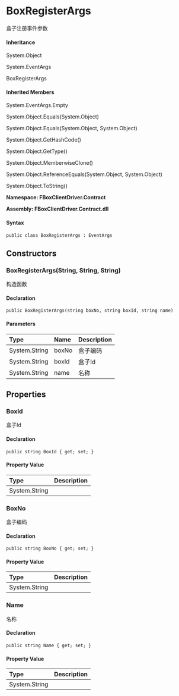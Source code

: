 # BoxRegisterArgs

盒子注册事件参数

#### Inheritance

System.Object

System.EventArgs

BoxRegisterArgs

#### Inherited Members

System.EventArgs.Empty

System.Object.Equals\(System.Object\)

System.Object.Equals\(System.Object, System.Object\)

System.Object.GetHashCode\(\)

System.Object.GetType\(\)

System.Object.MemberwiseClone\(\)

System.Object.ReferenceEquals\(System.Object, System.Object\)

System.Object.ToString\(\)

**Namespace: FBoxClientDriver.Contract**

**Assembly: FBoxClientDriver.Contract.dll**

#### Syntax <a id="FBoxClientDriver_Contract_BoxRegisterArgs_syntax"></a>

```text
public class BoxRegisterArgs : EventArgs
```

## Constructors <a id="constructors"></a>

### BoxRegisterArgs\(String, String, String\) <a id="FBoxClientDriver_Contract_BoxRegisterArgs__ctor_System_String_System_String_System_String_"></a>

构造函数

#### Declaration

```text
public BoxRegisterArgs(string boxNo, string boxId, string name)
```

#### Parameters

| Type | Name | Description |
| :--- | :--- | :--- |
| System.String | boxNo | 盒子编码 |
| System.String | boxId | 盒子Id |
| System.String | name | 名称 |

## Properties <a id="properties"></a>

### BoxId <a id="FBoxClientDriver_Contract_BoxRegisterArgs_BoxId"></a>

盒子Id

#### Declaration

```text
public string BoxId { get; set; }
```

#### Property Value

| Type | Description |
| :--- | :--- |
| System.String |  |

### BoxNo <a id="FBoxClientDriver_Contract_BoxRegisterArgs_BoxNo"></a>

盒子编码

#### Declaration

```text
public string BoxNo { get; set; }
```

#### Property Value

| Type | Description |
| :--- | :--- |
| System.String |  |

### Name <a id="FBoxClientDriver_Contract_BoxRegisterArgs_Name"></a>

名称

#### Declaration

```text
public string Name { get; set; }
```

#### Property Value

| Type | Description |
| :--- | :--- |
| System.String |  |

